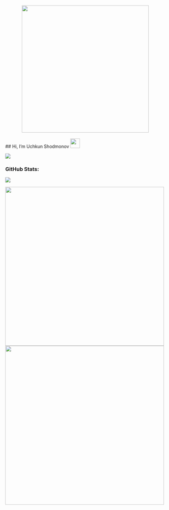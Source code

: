 <h1 align="center">
<img src="https://github.com/oHTGo/oHTGo/blob/main/images/coding.gif" width="400">
</h1>
   ## Hi, I’m Uchkun Shodmonov <img src = "https://raw.githubusercontent.com/MartinHeinz/MartinHeinz/master/wave.gif" width = 30px> 
<p>
<a href="https://github.com/DenverCoder1/readme-typing-svg"><img src="https://readme-typing-svg.herokuapp.com?&font=IBM+Plex+Sans&color=abcdef&size=20&lines=Welcome+to+my+GitHub+Profile!;I'm+a+Flutter+Developer;I'm+also+a+Software+Engineering" /></a>
</p>


### GitHub Stats:
![](https://komarev.com/ghpvc/?username=UchqunShodmonov)

<img src="https://github-readme-stats.vercel.app/api?username=UchqunShodmonov&show_icons=true" width="500">

<img src="https://github-readme-stats.vercel.app/api/top-langs/?username=UchqunShodmonov&theme=light" width="500">

